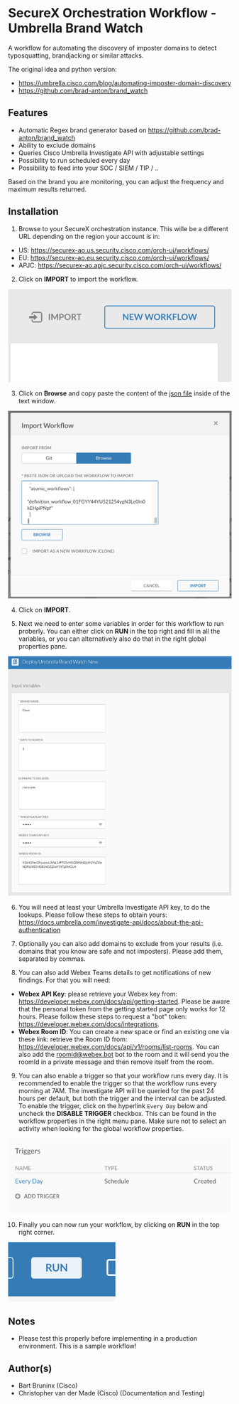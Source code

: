 # SecureX Orchestration Workflow - Umbrella Brand Watch
A workflow for automating the discovery of imposter domains to detect typosquatting, brandjacking or similar attacks.

The original idea and python version:

* https://umbrella.cisco.com/blog/automating-imposter-domain-discovery
* https://github.com/brad-anton/brand_watch


## Features
* Automatic Regex brand generator based on https://github.com/brad-anton/brand_watch
* Ability to exclude domains
* Queries Cisco Umbrella Investigate API with adjustable settings
* Possibility to run scheduled every day
* Possibility to feed into your SOC / SIEM / TIP / ..

Based on the brand you are monitoring, you can adjust the frequency and maximum results returned.

## Installation
1. Browse to your SecureX orchestration instance. This wille be a different URL depending on the region your account is in: 

* US: https://securex-ao.us.security.cisco.com/orch-ui/workflows/
* EU: https://securex-ao.eu.security.cisco.com/orch-ui/workflows/
* APJC: https://securex-ao.apjc.security.cisco.com/orch-ui/workflows/

2. Click on **IMPORT** to import the workflow.

![](screenshots/import-workflow.png)

3. Click on **Browse** and copy paste the content of the [json file](https://raw.githubusercontent.com/bartbruninx/SecureX-Umbrella-Brandwatch/main/SecureX-Umbrella-Brandwatch.json?token=ADSV5HSSJSG7C22KPUUI7RK7TFHBI) inside of the text window. 

![](screenshots/copy-paste.png)

4. Click on **IMPORT**. 

5. Next we need to enter some variables in order for this workflow to run proberly. You can either click on **RUN** in the top right and fill in all the variables, or you can alternatively also do that in the right global properties pane.

![](screenshots/input_vars.png)

6. You will need at least your Umbrella Investigate API key, to do the lookups. Please follow these steps to obtain yours: https://docs.umbrella.com/investigate-api/docs/about-the-api-authentication

7. Optionally you can also add domains to exclude from your results (i.e. domains that you know are safe and not imposters). Please add them, separated by commas.

8. You can also add Webex Teams details to get notifications of new findings. For that you will need:

* **Webex API Key**: please retrieve your Webex key from: https://developer.webex.com/docs/api/getting-started. Please be aware that the personal token from the getting started page only works for 12 hours. Please follow these steps to request a "bot" token: https://developer.webex.com/docs/integrations.
* **Webex Room ID**: You can create a new space or find an existing one via these link: retrieve the Room ID from: https://developer.webex.com/docs/api/v1/rooms/list-rooms. You can also add the roomid@webex.bot bot to the room and it will send you the roomId in a private message and then remove itself from the room.

9. You can also enable a trigger so that your workflow runs every day. It is recommended to enable the trigger so that the workflow runs every morning at 7AM. The investigate API will be queried for the past 24 hours per default, but both the trigger and the interval can be adjusted. To enable the trigger, click on the hyperlink `Every Day` below and uncheck the **DISABLE TRIGGER** checkbox. This can be found in the workflow properties in the right menu pane. Make sure not to select an activity when looking for the global workflow properties.

![](screenshots/scheduler.png)

10. Finally you can now run your workflow, by clicking on **RUN** in the top right corner.

![](screenshots/run.png)

## Notes

* Please test this properly before implementing in a production environment. This is a sample workflow!

## Author(s)

* Bart Bruninx (Cisco)
* Christopher van der Made (Cisco) (Documentation and Testing)
